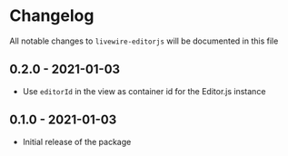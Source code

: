 # Changelog

All notable changes to `livewire-editorjs` will be documented in this file

## 0.2.0 - 2021-01-03

- Use `editorId` in the view as container id for the Editor.js instance

## 0.1.0 - 2021-01-03

- Initial release of the package
